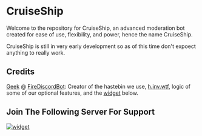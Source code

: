 # CruiseShip

Welcome to the repository for CruiseShip, an advanced moderation bot created for ease of use, flexibility, and power, hence the name CruiseShip.

CruiseShip is still in very early development so as of this time don't expoect anything to really work.


## Credits
[Geek](https://github.com/GamingGeek) @ [FireDiscordBot](https://github.com/FireDiscordBot/bot): Creator of the hastebin we use, [h.inv.wtf](https://h.inv.wtf), logic of some of our optional features, and the [widget](https://inv.wtf) below.

## Join The Following Server For Support

[![widget](https://inv.wtf/widget/polar)](https://inv.wtf/polar)
